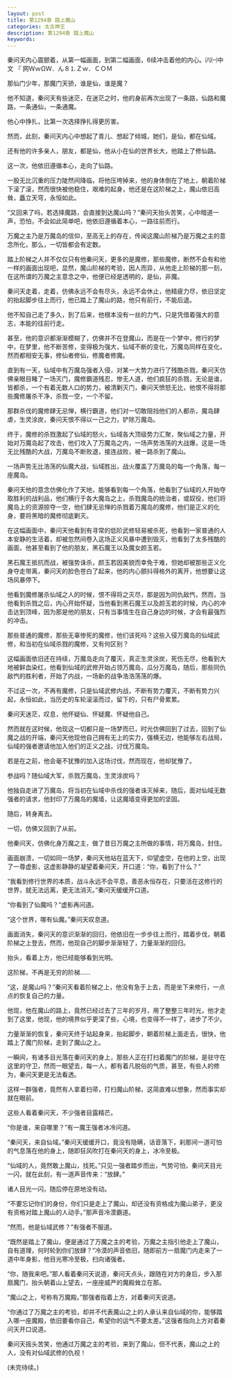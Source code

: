 ```yaml
---
layout: post
title: 第1294章 踏上魔山
categories: 太古神王
description: 第1294章 踏上魔山
keywords:
---
```


秦问天内心震颤着，从第一幅画面，到第二幅画面，6续冲击着他的内心。㈧㈠中文  『 网ＷｗΩＷ．ん８⒈Ｚｗ．ＣＯＭ

那仙门少年，那魔门天骄，谁是仙，谁是魔？

他不知道，秦问天有些迷茫，在迷茫之时，他的身前再次出现了一条路，仙路和魔路，一条通仙，一条通魔。

他心中挣扎，比第一次选择挣扎得更厉害。

然而，此刻，秦问天内心中想起了青儿、想起了倾城，她们，是仙，都在仙域。

还有他的许多亲人，朋友，都是仙，他从小在仙的世界长大，他踏上了修仙路。

这一次，他依旧遵循本心，走向了仙路。

一股无比沉重的压力陡然间降临，将他压垮掉来，他的身体倒在了地上，朝着阶梯下滚了滚，然而很快被他稳住，艰难的起身，他还是在这阶梯之上，魔山依旧高耸，矗立天穹，永恒如此。

“又回来了吗，若选择魔路，会直接到达魔山吗？”秦问天抬头苦笑，心中暗道一声，恐怕，不会如此简单吧，他依旧遵循着本心，一路往前而行。

万魔之主乃是万魔岛的信仰，至高无上的存在，传闻这魔山阶梯乃是万魔之主的意念所化，那么，一切皆都会有定数。

踏上阶梯之人并不仅仅只有他秦问天，更多的是魔修，那些魔修，断然不会有和他一样的画面出现吧，显然，魔山阶梯的考验，因人而异，从他走上阶梯的那一刻，在这所谓的万魔之主意念之中，他便已经是透明的，是仙，非魔。

秦问天走着，走着，仿佛永远不会有尽头，永远不会休止，他精疲力尽，依旧坚定的抬起脚步往上而行，他已踏上了魔山的路，他只有前行，不能后退。

他不知自己走了多久，到了后来，他根本没有一丝的力气，只是凭借着强大的意志，本能的往前行走。

甚至，他的意识都渐渐模糊了，仿佛并不在登魔山，而是在一个梦中，修行的梦中，在梦里，他不断苦修，变得极为强大，仙域不断的变化，万魔岛同样在变化，然而都相安无事，修仙者修仙，修魔者修魔。

直到有一天，仙域中有万魔岛强者入侵，对某一大势力进行了残酷杀戮，秦问天仿佛亲眼目睹了一场灭门，魔修霸道残忍，惨无人道，他们疯狂的杀戮，无论是谁，皆都杀，一个有着无数人口的势力，被清剿灭门，秦问天愤怒无比，他恨不得将那些魔修屠杀干净，杀戮一空，一个不留。

那群杀伐的魔修肆无忌惮，横行霸道，他们对一切敢阻挡他们的人都杀，魔岛肆虐，生灵涂炭，秦问天恨不得以一己之力，铲除万魔岛。

终于，魔修的杀戮激起了仙域的怒火，仙域各大顶级势力汇聚，聚仙域之力量，开始对万魔岛起了攻击，他们攻入了万魔岛之内，一场声势浩荡的大战爆，这是一场无比残酷的大战，万魔岛不断败退，接连战败，被一路杀到了魔山。

一场声势无比浩荡的仙魔大战，仙域胜出，战火覆盖了万魔岛的每一个角落，每一座魔岛。

秦问天他的意念仿佛化作了天地，能够看到每一个角落，他看到了仙域的人开始夺取胜利的战利品，他们横行于各大魔岛之上，杀戮魔岛的统治者，或奴役，他们将魔岛上的资源掠夺一空，他们肆无忌惮的杀戮着万魔岛的魔修，他们是正义的化身，要将黑暗的魔修彻底剿灭。

在这幅画面中，秦问天他看到有寻常的低阶武修轻易被杀死，他看到一家普通的人本安静的生活着，却被忽然间卷入这场正义风暴中遭到毁灭，他看到了太多残酷的画面，他甚至看到了他的朋友，黑石魔王以及魔女颜玉若。

黑石魔王抵抗而战，被强势诛杀，颜玉若因美貌而幸免于难，但她却被那些正义化身夺走带离，秦问天的脸色苍白了起来，他的内心颤抖得格外的离开，他想要让这场风暴停下。

他看到魔修屠杀仙域之人的时候，恨不得将之灭尽，那是因为同仇敌忾，然而，当他看到杀戮之后，内心开始怀疑，当他看到黑石魔王以及颜玉若的时候，内心的冲击达到顶峰，因为那是他的朋友，只有当事情生在自己身边的时候，才会有最强烈的冲击。

那些普通的魔修，那些无辜惨死的魔修，他们该死吗？这些入侵万魔岛的仙域武修，和当初在仙域杀戮的魔修，又有何区别？

这幅画面依旧还在持续，万魔岛走向了覆灭，真正生灵涂炭，死伤无尽，他看到大地被鲜血染红，他看到仙域的武修开始占领万魔岛，瓜分万魔岛，随后，那些同仇敌忾的胜利者，开始了内战，一场新的战争浩浩荡荡的爆。

不过这一次，不再有魔修，只是仙域武修内战，不断有势力覆灭，不断有势力兴起，永恒如此，当历史的车轮滚滚而过，留下的，只有尸骨累累。

秦问天迷茫，叹息，他怀疑仙、怀疑魔、怀疑他自己。

然而就在这时候，他现这一切都只是一场梦而已，时光仿佛回到了过去，回到了仙魔之战的开端，秦问天他现他自己拥有无上的实力，强横无边，他能够左右战局，仙域的强者邀请他加入他们的正义之战，讨伐万魔岛。

若是在之前，他会毫不犹豫的加入这场讨伐，然而现在，他却犹豫了。

参战吗？随仙域大军，杀戮万魔岛，生灵涂炭吗？

他独自走进了万魔岛，将当初在仙域中杀伐的强者诛灭掉来，随后，面对仙域无数强者的请求，他封印了万魔岛的魔墙，让这魔墙变得更加的坚固。

随后，转身离去。

一切，仿佛又回到了从前。

他秦问天，仿佛化身万魔之主，做了昔日万魔之主所做的事情，将万魔岛，封住。

画面崩溃，一切如同一场梦，秦问天他站在蓝天下，仰望虚空，在他的上空，出现了一尊虚影，这虚影静静的凝望着秦问天，开口道：“你，看到了什么？”

“我看到修行世界的本质，战斗永远不会平息，善恶永恒存在，只要活在这修行的世界，就无法远离，更无法消灭。”秦问天缓缓开口道。

“你看到了仙魔吗？”虚影再问道。

“这个世界，哪有仙魔。”秦问天叹息道。

画面消失，秦问天的意识渐渐的回归，他依旧在一步步往上而行，踏着步伐，朝着阶梯之上登去，然而，他现自己的脚步渐渐轻了，力量渐渐的回归。

抬头，看着上方，他已经能够看到光明。

这阶梯，不再是无穷的阶梯……

“这，是魔山吗？”秦问天看着阶梯之上，他没有急于上去，而是坐下来修行，一点点的恢复自己的力量。

他现，他在魔山的路上，竟然已经过去了三年的岁月，用了整整三年时光，他才走到了这里，他现，他的境界似乎更深了些，心境，也变得不一样了，进步了不少。

力量渐渐的恢复，秦问天终于站起身来，抬起脚步，朝着阶梯上面走去，很快，他踏上了魔门阶梯，走到了魔山之上。

一瞬间，有诸多目光落在秦问天的身上，那些人正在打扫着魔门的阶梯，是驻守在这里的守卫，然而一眼望去，每一人，都有着凡脱俗的气质，甚至，有些人的修为，秦问天更是无法看透。

这样一群强者，竟然有人拿着扫帚，打扫魔山阶梯，这简直难以想象，然而事实却就在眼前。

这些人看着秦问天，不少强者目露精芒。

“你是谁，来自哪里？”有一魔王强者冰冷问道。

“秦问天，来自仙域。”秦问天缓缓开口，竟没有隐瞒，话音落下，刹那间一道可怕的气息落在他的身上，随即狂风吹打在秦问天的身上，冰冷至极。

“仙域的人，竟然敢上魔山，找死。”只见一强者踏步而出，气势可怕，秦问天目光一闪，就在此刻，有一道声音传来：“放肆。”

诸人目光一闪，随后停在原地没有动。

“不要忘记你们的身份，你们只是走上了魔山，却还没有资格成为魔山弟子，更没有资格对踏上魔山的人动手。”那声音冷漠霸道。

“然而，他是仙域武修？”有强者不服道。

“既然是踏上了魔山，便是通过了万魔之主的考验，万魔之主指引他走上了魔山，自有道理，何时轮到你们放肆？”冷漠的声音依旧，随即前方一扇魔门内走来了一道中年身影，他目光寒冷至极，扫向诸强者。

“你，随我来吧。”那人看着秦问天说道，秦问天点头，跟随在对方的身后，步入那扇魔门，抬头朝着山上望去，一座座威严的魔殿耸立在那。

“魔山之上，号称有万魔殿。”那强者指着上方，对着秦问天说道。

“你通过了万魔之主的考验，却并不代表魔山之上的人承认来自仙域的你，能够踏入哪一座魔殿，依旧要看你自己，希望你的运气不要太差。”这强者指向上方对着秦问天开口说道。

秦问天摇头苦笑，他通过万魔之主的考验，来到了魔山，但不代表，魔山之上的人，没有对仙域武修的仇视！

(未完待续。)

